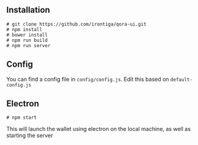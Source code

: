 ## Installation
```
# git clone https://github.com/irontiga/qora-ui.git
# npm install
# bower install
# npm run build
# npm run server
```

## Config
You can find a config file in `config/config.js`. Edit this based on `default-config.js`

## Electron
```
# npm start
```
This will launch the wallet using electron on the local machine, as well as starting the server